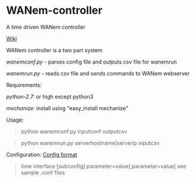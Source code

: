 # WANem-controller
A time driven WANem controller

[Wiki](https://github.com/johnniehay/WANem-controller/wiki)

WANem controller is a two part system

*wanemconf.py* - parses config file and outputs csv file for wanemrun

*wanemrun.py* - reads csv file and sends commands to WANem webserver

Requirements:

  *python-2.7:* or high except python3
  
  *mechanize:* install using "easy_install mechanize"

Usage:

>python wanemconf.py inputconf outputcsv

>python wanemrun.py serverhostname|serverip inputcsv

Configuration: [Config format](https://github.com/johnniehay/WANem-controller/wiki/Config-format)
>	time interface [subconfig] parameter=value[;parameter=value]
see sample .conf files
